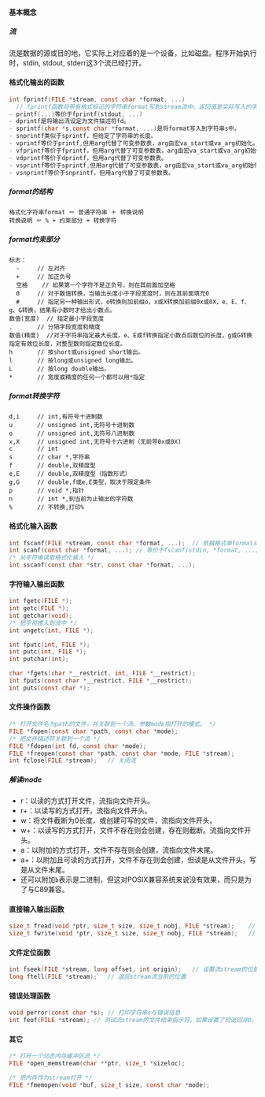 #### 基本概念

##### 流

流是数据的源或目的地，它实际上对应着的是一个设备，比如磁盘。程序开始执行时，stdin, stdout, stderr这3个流已经打开。

####  格式化输出的函数

```c
int fprintf(FILE *stream, const char *format, ...)
  // fprintf函数将带有格式标记的字符串format写到stream流中。返回值是实际写入的字符数，若出错则返回一个负值。
- printf(...)等价于fprintf(stdout, ...)
- dprintf是将输出流设定为文件描述符fd。
- sprintf(char *s,const char *format, ...)是将format写入到字符串s中。
- snprintf类似于sprintf，但给定了字符串的长度。
- vprintf等价于printf,但用arg代替了可变参数表，arg由宏va_start或va_arg初始化。
- vfprintf等价于fprintf，但用arg代替了可变参数表，arg由宏va_start或va_arg初始化。
- vdprintf等价于dprintf，但用arg代替了可变参数表。
- vsprintf等价于sprintf,但用arg代替了可变参数表，arg由宏va_start或va_arg初始化。
- vsnprintf等价于snprintf，但用arg代替了可变参数表。

```

##### format的结构

	格式化字符串format ＝ 普通字符串 ＋ 转换说明
	转换说明 ＝ % + 约束部分 + 转换字符
##### format约束部分

	标志：
	  -		// 左对齐
	  +		// 加正负号
	  空格	// 如果第一个字符不是正负号，则在其前面加空格
	  0		// 对于数值转换，当输出长度小于字段宽度时，则在其前面填充0
	  #		// 指定另一种输出形式，o转换则加前缀o，x或X转换加前缀0x或0X，e、E、f、g、G转换，结果有小数时才给出小数点。
	数值(宽度)	// 指定最小字段宽度
	.		// 分隔字段宽度和精度
	数值(精度)	//对于字符串指定最大长度，e、E或f转换指定小数点后数位的长度，g或G转换指定有效位长度，对整型数则指定数位长度。
	h		// 按short或unsigned short输出。
	l		// 按long或unsigned long输出。
	L		// 按long double输出。
	*		// 宽度或精度的任何一个都可以用*指定
##### format转换字符
	d,i		// int,有符号十进制数
	u		// unsigned int,无符号十进制数
	o		// unsigned int,无符号八进制数
	x,X		// unsigned int,无符号十六进制（无前导0x或0X)
	c		// int
	s		// char *,字符串
	f		// double,双精度型
	e,E		// double,双精度型（指数形式）
	g,G		// double,f或e,E类型，取决于限定条件
	p		// void *,指针
	n		// int *,到当前为止输出的字符数
	%		// 不转换,打印%

#### 格式化输入函数

```c
int fscanf(FILE *stream, const char *format, ...);	// 依据格式串format从*stream中读取输入，把值赋给后续各个参数
int scanf(const char *format, ...);	// 等价于fscanf(stdin, *format, ...)
/* 从字符串读取格式化输入 */
int sscanf(const char *str, const char *format, ...);
```

#### 字符输入输出函数

```c
int fgetc(FILE *);
int getc(FILE *);
int getchar(void);
/* 把字符推入到流中 */
int ungetc(int, FILE *);

int fputc(int, FILE *);
int putc(int, FILE *);
int putchar(int);

char *fgets(char *__restrict, int, FILE *__restrict);
int fputs(const char *__restrict, FILE *__restrict);
int puts(const char *);
```



#### 文件操作函数

```c
/* 打开文件名为path的文件，并关联到一个流。参数mode指打开的模式。 */
FILE *fopen(const char *path, const char *mode);
/* 把文件描述符关联到一个流 */
FILE *fdopen(int fd, const char *mode);
FILE *freopen(const char *path, const char *mode, FILE *stream);
int fclose(FILE *stream);	// 关闭流
```

##### 解读mode

- r：以读的方式打开文件，流指向文件开头。
- r+：以读写的方式打开，流指向文件开头。
- w：将文件截断为0长度，或创建可写的文件，流指向文件开头。
- w+：以读写的方式打开，文件不存在则会创建，存在则截断。流指向文件开头。
- a：以附加的方式打开，文件不存在则会创建，流指向文件末尾。
- a+：以附加且可读的方式打开，文件不存在则会创建，但读是从文件开头，写是从文件末尾。
- 还可以附加`b`表示是二进制，但这对POSIX兼容系统来说没有效果，而只是为了与C89兼容。

#### 直接输入输出函数

```c
size_t fread(void *ptr, size_t size, size_t nobj, FILE *stream);	// 从流stream中最多读取nobj个长度为size的对象，保存到ptr指向的数组中。返回读取的对象数，此值可能小于nobj。
size_t fwrite(void *ptr, size_t size, size_t nobj, FILE *stream);	// 从ptr指向的数组中读取nobj个长度为size的对象，输出到流stream中。返回输出的对象数。
```



#### 文件定位函数

```c
int fseek(FILE *stream, long offset, int origin);	// 设置流stream的位置为从origin开始的第offset个字符，后续的读写操作将从新位置开始。origin的值可以是SEEK_SET(文件开始)，SEEK_CUR(当前位置)，SEEK_END(文件末尾)
long ftell(FILE *stream);	// 返回stream流当前的位置
```

#### 错误处理函数

```c
void perror(const char *s);	// 打印字符串s与错误信息
int feof(FILE *stream);	// 测试流stream的文件结束指示符，如果设置了则返回非0。
```

#### 其它

```c
/* 打开一个动态内存缓冲区流 */
FILE *open_memstream(char **ptr, size_t *sizeloc);

/* 把内存作为stream打开 */
FILE *fmemopen(void *buf, size_t size, const char *mode);
```

